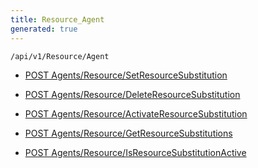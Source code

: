 ```yaml
---
title: Resource_Agent
generated: true
---
```


```http
/api/v1/Resource/Agent
```




* [POST Agents/Resource/SetResourceSubstitution](v1ResourceAgent_SetResourceSubstitution.md)

* [POST Agents/Resource/DeleteResourceSubstitution](v1ResourceAgent_DeleteResourceSubstitution.md)

* [POST Agents/Resource/ActivateResourceSubstitution](v1ResourceAgent_ActivateResourceSubstitution.md)

* [POST Agents/Resource/GetResourceSubstitutions](v1ResourceAgent_GetResourceSubstitutions.md)

* [POST Agents/Resource/IsResourceSubstitutionActive](v1ResourceAgent_IsResourceSubstitutionActive.md)